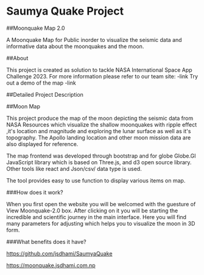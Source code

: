 # Saumya Quake Project

##Moonquake Map 2.0

A Moonquake Map for Public inorder to visualize the seismic data and informative data about the moonquakes and the moon.

##About

This project is created as solution to tackle NASA International Space App Challenge 2023.
For more information please refer to our team site:
-link
Try out a demo of the map
-link

##Detailed Project Description 

##Moon Map

This project produce the map of the moon depicting the seismic data from NASA Resources which visualize the shallow moonquakes with ripple effect ,it's location and magnitude and exploring the lunar surface as well as it's topography. The Apollo landing location and other moon mission data are also displayed for reference.

The map frontend was developed through bootstrap and for globe Globe.Gl JavaScript library which is based on Three.js, and d3 open source library. Other tools like react and Json/csv/ data type is used. 

The tool provides easy to use function to display various items on map.

###How does it work?

When you first open the website you will be welcomed with the guesture of View Moonquake-2.0 box. After clicking on it you will be starting the incredible and scientific journey in the main interface. Here you will find many parameters for adjusting which helps you to visualize the moon in 3D form.


###What benefits does it have?

 



https://github.com/jsdhami/SaumyaQuake

https://moonquake.jsdhami.com.np
